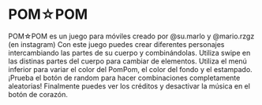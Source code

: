 # POM☆POM
POM☆POM es un juego para móviles creado por @su.marlo y @mario.rzgz (en instagram)
Con este juego puedes crear diferentes personajes intercambiando las partes de su cuerpo y combinándolas.
Utiliza swipe en las distinas partes del cuerpo para cambiar de elementos.
Utiliza el menú inferior para variar el color del PomPom, el color del fondo y el estampado.
¡Prueba el botón de random para hacer combinaciones completamente aleatorias!
Finalmente puedes ver los créditos y desactivar la música en el botón de corazón.
